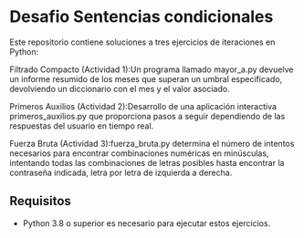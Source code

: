 # Desafio Sentencias condicionales


Este repositorio contiene soluciones a tres ejercicios de iteraciones en Python:

Filtrado Compacto (Actividad 1):Un programa llamado mayor_a.py devuelve un informe resumido de los meses que superan un umbral especificado, devolviendo un diccionario con el mes y el valor asociado.

Primeros Auxilios (Actividad 2):Desarrollo de una aplicación interactiva primeros_auxilios.py que proporciona pasos a seguir dependiendo de las respuestas del usuario en tiempo real.

Fuerza Bruta (Actividad 3):fuerza_bruta.py determina el número de intentos necesarios para encontrar combinaciones numéricas en minúsculas, intentando todas las combinaciones de letras posibles hasta encontrar la contraseña indicada, letra por letra de izquierda a derecha.

## Requisitos
- Python 3.8 o superior es necesario para ejecutar estos ejercicios.